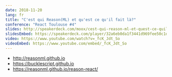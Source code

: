 ```yaml
---
date: 2018-11-20
lang: fr
title: "C'est qui Reason(ML) et qu'est ce qu'il fait là?"
conference: "React Toulouse #4"
slides: http://speakerdeck.com/moox/cest-qui-reason-ml-et-quest-ce-quil-fait-la
slidesEmbed: https://speakerdeck.com/player/32a6eb0da1f3441d969fee50c1dd1b1c?title=false
video: https://www.youtube.com/watch?v=_fcK_Jdt_So
videoEmbed: https://www.youtube.com/embed/_fcK_Jdt_So
---
```


- <http://reasonml.github.io>
- <https://bucklescript.github.io>
- <https://reasonml.github.io/reason-react/>
